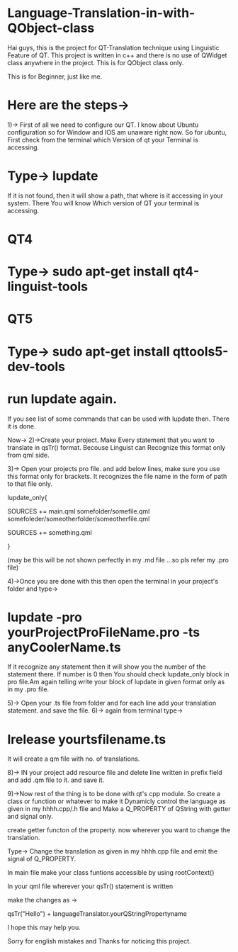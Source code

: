 # Language-Translation-in-with-QObject-class
Hai guys, this is the project for QT-Translation technique using Linguistic Feature of QT. This project is written in c++ and there is no use of QWidget class anywhere in the project. This is for QObject class only.

This is for Beginner, just like me.

# Here are the steps->
1)-> First of all we need to configure our QT. I know about Ubuntu configuration so for Window and IOS am unaware right now. So for ubuntu, First check from the terminal which Version of qt your Terminal is accessing. 
# Type-> lupdate
If it is not found, then it will show a path, that where is it accessing in your system. There You will know Which version of QT your terminal is accessing.

# QT4
# Type-> sudo apt-get install qt4-linguist-tools


# QT5
# Type-> sudo apt-get install qttools5-dev-tools

# run lupdate again.
If you see list of some commands that can be used with lupdate then. There it is done.


Now->
2)->Create your project. Make Every statement that you want to translate in qsTr() format. Becouse Linguist can Recognize this format only from qml side.

3)-> Open your projects pro file. and add below lines, make sure you use this format only for brackets. It recognizes the file name in the form of path to that file only.

lupdate_only{

 SOURCES += main.qml somefolder/somefile.qml somefoleder/someotherfolder/someotherfile.qml
 
 SOURCES += something.qml
 
}

(may be this will be not shown perfectly in my .md file ...so pls refer my .pro file)

4)->Once you are done with this then open the terminal in your project's folder and type->
# lupdate -pro yourProjectProFileName.pro -ts anyCoolerName.ts

If it recognize any statement then it will show you the number of the statement there. If number is 0 then You should check lupdate_only block in pro file.Am again telling write your block of lupdate in given format only as in my .pro file.

5)-> Open your .ts file from folder and for each line add your translation statement. and save the file. 
6)-> again from terminal type->
# lrelease yourtsfilename.ts
It will create a qm file with no. of translations.


8)-> IN your project add resource file and delete line written in prefix field and add .qm file to it. and save it. 

9)->Now rest of the thing is to be done with qt's cpp module. So create a class or function or whatever to make it Dynamicly control the language as given in my hhhh.cpp/.h file and Make a Q_PROPERTY of QString with getter and signal only.

create getter functon of the property.
now wherever you want to change the translation.

Type->
 Change the translation as given in my hhhh.cpp file and emit the signal of Q_PROPERTY.
 
 In main file make your class funtions accessible by using rootContext()
 
 In your qml file wherever your qsTr() statement is written
 
 make the changes as -> 
 
 qsTr("Hello") + languageTranslator.yourQStringPropertyname
 
 
 
 I hope this may help you. 
 
 Sorry for english mistakes and Thanks for noticing this project.


